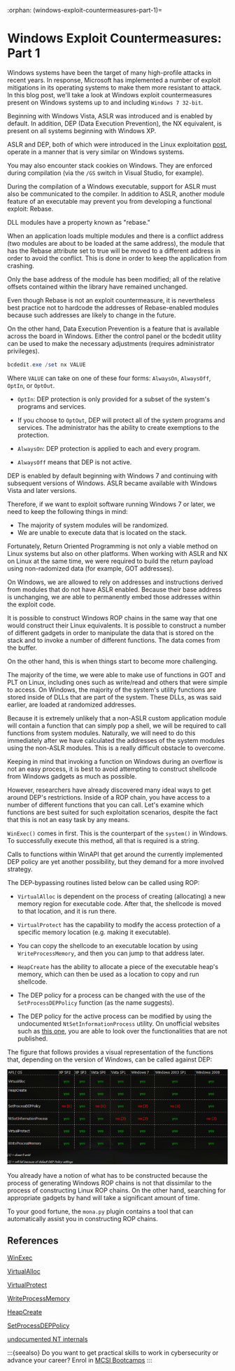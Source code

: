 :orphan:
(windows-exploit-countermeasures-part-1)=

# Windows Exploit Countermeasures: Part 1

Windows systems have been the target of many high-profile attacks in recent years. In response, Microsoft has implemented a number of exploit mitigations in its operating systems to make them more resistant to attack. In this blog post, we'll take a look at Windows exploit countermeasures present on Windows systems up to and including `Windows 7 32-bit`.

Beginning with Windows Vista, ASLR was introduced and is enabled by default. In addition, DEP (Data Execution Prevention), the NX equivalent, is present on all systems beginning with Windows XP.

ASLR and DEP, both of which were introduced in the Linux exploitation [post](linux-exploitation-evading-exploit-protection), operate in a manner that is very similar on Windows systems.

You may also encounter stack cookies on Windows. They are enforced during compilation (via the `/GS` switch in Visual Studio, for example).

During the compilation of a Windows executable, support for ASLR must also be communicated to the compiler. In addition to ASLR, another module feature of an executable may prevent you from developing a functional exploit: Rebase.

DLL modules have a property known as "rebase."

When an application loads multiple modules and there is a conflict address (two modules are about to be loaded at the same address), the module that has the Rebase attribute set to true will be moved to a different address in order to avoid the conflict. This is done in order to keep the application from crashing.

Only the base address of the module has been modified; all of the relative offsets contained within the library have remained unchanged.

Even though Rebase is not an exploit countermeasure, it is nevertheless best practice not to hardcode the addresses of Rebase-enabled modules because such addresses are likely to change in the future.

On the other hand, Data Execution Prevention is a feature that is available across the board in Windows. Either the control panel or the bcdedit utility can be used to make the necessary adjustments (requires administrator privileges).

```powershell
bcdedit.exe /set nx VALUE
```

Where `VALUE` can take on one of these four forms: `AlwaysOn`, `AlwaysOff`, `OptIn`, or `OptOut`.

- `OptIn`: DEP protection is only provided for a subset of the system's programs and services.

- If you choose to `OptOut`, DEP will protect all of the system programs and services. The administrator has the ability to create exemptions to the protection.

- `AlwaysOn`: DEP protection is applied to each and every program.

- `AlwaysOff` means that DEP is not active.

DEP is enabled by default beginning with Windows 7 and continuing with subsequent versions of Windows. ASLR became available with Windows Vista and later versions.

Therefore, if we want to exploit software running Windows 7 or later, we need to keep the following things in mind:

- The majority of system modules will be randomized.
- We are unable to execute data that is located on the stack.

Fortunately, Return Oriented Programming is not only a viable method on Linux systems but also on other platforms. When working with ASLR and NX on Linux at the same time, we were required to build the return payload using non-radomized data (for example, GOT addresses).

On Windows, we are allowed to rely on addresses and instructions derived from modules that do not have ASLR enabled. Because their base address is unchanging, we are able to permanently embed those addresses within the exploit code.

It is possible to construct Windows ROP chains in the same way that one would construct their Linux equivalents. It is possible to construct a number of different gadgets in order to manipulate the data that is stored on the stack and to invoke a number of different functions. The data comes from the buffer.

On the other hand, this is when things start to become more challenging.

The majority of the time, we were able to make use of functions in GOT and PLT on Linux, including ones such as write/read and others that were simple to access. On Windows, the majority of the system's utility functions are stored inside of DLLs that are part of the system. These DLLs, as was said earlier, are loaded at randomized addresses.

Because it is extremely unlikely that a non-ASLR custom application module will contain a function that can simply pop a shell, we will be required to call functions from system modules. Naturally, we will need to do this immediately after we have calculated the addresses of the system modules using the non-ASLR modules. This is a really difficult obstacle to overcome.

Keeping in mind that invoking a function on Windows during an overflow is not an easy process, it is best to avoid attempting to construct shellcode from Windows gadgets as much as possible.

However, researchers have already discovered many ideal ways to get around DEP's restrictions. Inside of a ROP chain, you have access to a number of different functions that you can call. Let's examine which functions are best suited for such exploitation scenarios, despite the fact that this is not an easy task by any means.

`WinExec()` comes in first. This is the counterpart of the `system()` in Windows. To successfully execute this method, all that is required is a string.

Calls to functions within WinAPI that get around the currently implemented DEP policy are yet another possibility, but they demand for a more involved strategy.

The DEP-bypassing routines listed below can be called using ROP:

- `VirtualAlloc` is dependent on the process of creating (allocating) a new memory region for executable code.
  After that, the shellcode is moved to that location, and it is run there.

- `VirtualProtect` has the capability to modify the access protection of a specific memory location (e.g. making it executable).

- You can copy the shellcode to an executable location by using `WriteProcessMemory`, and then you can jump to that address later.

- `HeapCreate` has the ability to allocate a piece of the executable heap's memory, which can then be used as a location to copy and run shellcode.

- The DEP policy for a process can be changed with the use of the `SetProcessDEPPolicy` function (as the name suggests).

- The DEP policy for the active process can be modified by using the undocumented `NtSetInformationProcess` utility.
  On unofficial websites such as [this one](https://undocumented.ntinternals.net/), you are able to look over the functionalities that are not published.

The figure that follows provides a visual representation of the functions that, depending on the version of Windows, can be called against DEP:

![img](images/1.png)

You already have a notion of what has to be constructed because the process of generating Windows ROP chains is not that dissimilar to the process of constructing Linux ROP chains. On the other hand, searching for appropriate gadgets by hand will take a significant amount of time.

To your good fortune, the `mona.py` plugin contains a tool that can automatically assist you in constructing ROP chains.

## References

[WinExec](https://docs.microsoft.com/en-us/windows/win32/api/winbase/nf-winbase-winexec)

[VirtualAlloc](https://docs.microsoft.com/en-us/windows/win32/api/memoryapi/nf-memoryapi-virtualalloc)

[VirtualProtect](https://docs.microsoft.com/en-us/windows/win32/api/memoryapi/nf-memoryapi-virtualprotect)

[WriteProcessMemory](https://docs.microsoft.com/en-us/windows/win32/api/memoryapi/nf-memoryapi-writeprocessmemory)

[HeapCreate](https://docs.microsoft.com/en-us/windows/win32/api/heapapi/nf-heapapi-heapcreate)

[SetProcessDEPPolicy](https://docs.microsoft.com/en-us/windows/win32/api/winbase/nf-winbase-setprocessdeppolicy)

[undocumented NT internals](https://undocumented.ntinternals.net/)

:::{seealso}
Do you want to get practical skills to work in cybersecurity or advance your career? Enrol in [MCSI Bootcamps](https://www.mosse-institute.com/bootcamps.html)
:::

